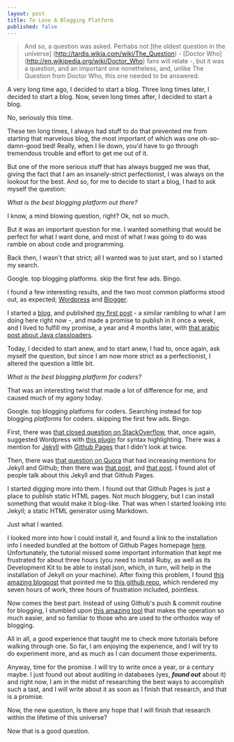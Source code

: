 ```yaml
---
layout: post
title: To Love A Blogging Platform
published: false
---
```


>And so, a question was asked. Perhabs not [the oldest question in the universe] (http://tardis.wikia.com/wiki/The_Question) - [Doctor Who] (http://en.wikipedia.org/wiki/Doctor_Who) fans will relate -, but it was a question, and an important one nonetheless, and, unlike The Question from Doctor Who, this one needed to be answered.

A very long time ago, I decided to start a blog. Three long times later, I decided to start a blog. Now, seven long times after, I decided to start a blog.

No, seriously this time.

These ten long times, I always had stuff to do that prevented me from starting that marvelous blog, the most important of which was one oh-so-damn-good bed! Really, when I lie down, you'd have to go through tremendous trouble and effort to get me out of it.

But one of the more serious stuff that has always bugged me was that, giving the fact that I am an insanely-strict perfectionist, I was always on the lookout for the best. And so, for me to decide to start a blog, I had to ask myself the question:

_What is the best blogging platform out there?_

I know, a mind blowing question, right? Ok, not so much.

But it was an important question for me. I wanted something that would be perfect for what I want done, and most of what I was going to do was ramble on about code and programming.

Back then, I wasn't that strict; all I wanted was to just start, and so I started my search.

Google. top blogging platforms. skip the first few ads. Bingo.

I found a few interesting results, and the two most common platforms stood out, as expected; [Wordpress](http://www.wordpress.com) and [Blogger](http://www.blogger.com).

I started a [blog](http://mustafajnr.blogspot.com), and published [my first post](http://mustafajnr.blogspot.com/2013/01/setting-up-blog-horror.html) - a similar rambling to what I am doing here right now -, and made a promise to publish in it once a week, and I lived to fulfill my promise, a year and 4 months later, with [that arabic post about Java classloaders](http://mustafajnr.blogspot.com/2014/05/java-classloaders.html).

Today, I decided to start anew, and to start anew, I had to, once again, ask myself the question, but since I am now more strict as a perfectionist, I altered the question a little bit.

_What is the best blogging platform for coders?_

That was an interesting twist that made a lot of difference for me, and caused much of my agony today.

Google. top blogging platfoms for coders. Searching instead for top blogging *platforms* for coders. skipping the first few ads. Bingo.

First, there was [that closed question on StackOverflow](http://stackoverflow.com/questions/24231884/best-blogging-platform-for-programmers), that, once again, suggested Wordpress with [this plugin](https://wordpress.org/plugins/syntaxhighlighter/) for syntax highlighting. There was a mention for [Jekyll](http://jekyllrb.com/) with [Github Pages](https://pages.github.com/) that I didn't look at twice.

Then, there was [that question on Quora](http://www.quora.com/Whats-the-best-blogging-platform-for-programmers) that had increasing mentions for Jekyll and Github; then there was [that post](https://news.ycombinator.com/item?id=8069998), and [that post](http://sixrevisions.com/tools/open-source-blogging-platforms-for-developers/). I found alot of people talk about this Jekyll and that Github Pages.

I started digging more into them. I found out that Github Pages is just a place to publish static HTML pages. Not much bloggery, but I can install something that would make it blog-like. That was when I started looking into Jekyll; a static HTML generator using Markdown.

Just what I wanted.

I looked more into how I could install it, and found a link to the installation info I needed bundled at the bottom of Github Pages homepage [here](https://help.github.com/articles/using-jekyll-with-pages). Unfortunately, the tutorial missed some important information that kept me frustrated for about three hours (you need to install Ruby, as well as its Development Kit to be able to install json, which, in turn, will help in the installation of Jekyll on your machine). After fixing this problem, I found [this amazing blogpost](http://joshualande.com/jekyll-github-pages-poole/) that pointed me to [this github repo](https://github.com/poole/poole), which rendered my seven hours of work, three hours of frustration included, pointless.

Now comes the best part. Instead of using Github's push & commit routine for blogging, I stumbled upon [this amazing tool](http://prose.io) that makes the operation so much easier, and so familiar to those who are used to the orthodox way of blogging.

All in all, a good experience that taught me to check more tutorials before walking through one. So far, I am enjoying the experience, and I will try to do experiment more, and as much as I can document those experiments.

Anyway, time for the promise. I will try to write once a year, or a century maybe. I just found out about auditing in databases (yes, ***found out*** about it) and right now, I am in the midst of researching the best ways to accomplish such a tast, and I will write about it as soon as I finish that research, and that is a promise.

Now, the new question, Is there any hope that I will finish that research within the lifetime of this universe?

Now that is a good question.
